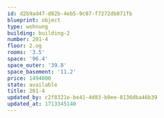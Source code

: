 ```yaml
---
id: d2b9ad47-d82b-4eb5-9c07-f7272db071fb
blueprint: object
type: wohnung
building: building-2
number: 201-4
floor: 2.og
rooms: '3.5'
space: '96.4'
space_outer: '39.8'
space_basement: '11.2'
price: 1494000
state: available
title: 201-4
updated_by: c2f8321e-be41-4d83-b9ee-8136dba46b39
updated_at: 1713345140
---
```

